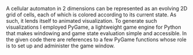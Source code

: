 A cellular automaton in 2 dimensions can be represented as an evolving 2D grid of cells, each of which is colored according to its current state.  As such, it lends itself to animated visualization.  To generate such visualizations I employed PyGame, a lightweight game engine for Python that makes windowing and game state evaluation simple and accessible. In the given code there are references to a few PyGame functions whose role is to set up and administer the game window.



